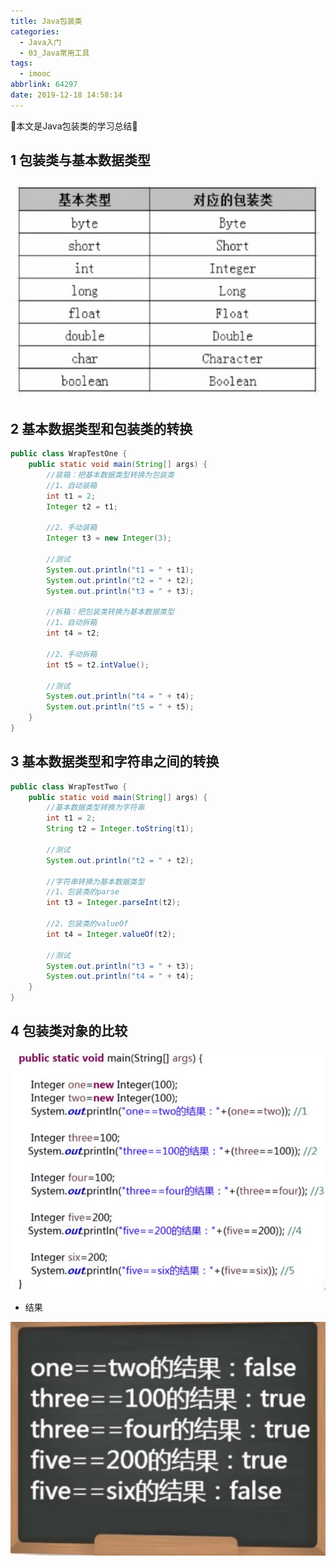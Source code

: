 ```yaml
---
title: Java包装类
categories:
  - Java入门
  - 03_Java常用工具
tags:
  - imooc
abbrlink: 64297
date: 2019-12-18 14:58:14
---
```


:star2:本文是Java包装类的学习总结:star2:

<!-- more -->

## 1 包装类与基本数据类型

![图片](/images/013_02_01.png)

## 2 基本数据类型和包装类的转换

```java
public class WrapTestOne {
    public static void main(String[] args) {
        //装箱：把基本数据类型转换为包装类
        //1、自动装箱
        int t1 = 2;
        Integer t2 = t1;

        //2、手动装箱
        Integer t3 = new Integer(3);

        //测试
        System.out.println("t1 = " + t1);
        System.out.println("t2 = " + t2);
        System.out.println("t3 = " + t3);

        //拆箱：把包装类转换为基本数据类型
        //1、自动拆箱
        int t4 = t2;

        //2、手动拆箱
        int t5 = t2.intValue();

        //测试
        System.out.println("t4 = " + t4);
        System.out.println("t5 = " + t5);
    }
}

```

## 3 基本数据类型和字符串之间的转换

```java
public class WrapTestTwo {
    public static void main(String[] args) {
        //基本数据类型转换为字符串
        int t1 = 2;
        String t2 = Integer.toString(t1);

        //测试
        System.out.println("t2 = " + t2);

        //字符串转换为基本数据类型
        //1、包装类的parse
        int t3 = Integer.parseInt(t2);

        //2、包装类的valueOf
        int t4 = Integer.valueOf(t2);

        //测试
        System.out.println("t3 = " + t3);
        System.out.println("t4 = " + t4);
    }
}
```

## 4 包装类对象的比较

![图片](/images/013_02_02.png)

- 结果

![图片](/images/013_02_03.png)
